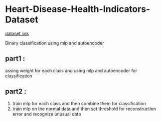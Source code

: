 # Heart-Disease-Health-Indicators-Dataset
[dataset link](https://www.kaggle.com/alexteboul/heart-disease-health-indicators-dataset)

Binary classification using mlp and autoencoder

## part1 :
assing weight for each class and using mlp and autoencoder for classification

## part2 : 
1.  train mlp for each class and then combine them for classification
2.  train mlp on the normal data and then set threshold for reconstruction error and recognize unusual data
